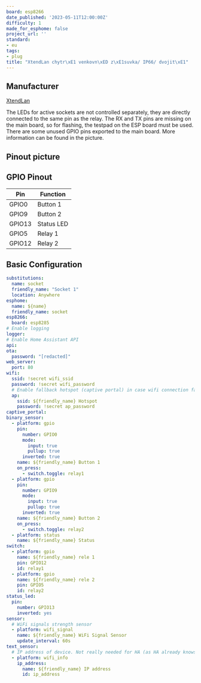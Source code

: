 ```yaml
---
board: esp8266
date_published: '2023-05-11T12:00:00Z'
difficulty: 1
made_for_esphome: false
project_url: ''
standard:
- eu
tags:
- plug
title: "XtendLan chytr\xE1 venkovn\xED z\xE1suvka/ IP66/ dvojit\xE1"
---
```


## Manufacturer

[XtendLan](https://www.xtendlan.cz/)

The LEDs for active sockets are not controlled separately, they are directly connected to the same pin as the relay.
The RX and TX pins are missing on the main board, so for flashing, the testpad on the ESP board must be used.
There are some unused GPIO pins exported to the main board. More information can be found in the picture.

## Pinout picture

## GPIO Pinout

| Pin    | Function            |
| ------ | ------------------- |
| GPIO0  | Button 1            |
| GPIO9  | Button 2            |
| GPIO13 | Status LED          |
| GPIO5  | Relay 1             |
| GPIO12 | Relay 2             |

## Basic Configuration

```yaml
substitutions:
  name: socket
  friendly_name: "Socket 1"
  location: Anywhere
esphome:
  name: ${name}
  friendly_name: socket
esp8266:
  board: esp8285
# Enable logging
logger:
# Enable Home Assistant API
api:
ota:
  password: "[redacted]"
web_server:
  port: 80
wifi:
  ssid: !secret wifi_ssid
  password: !secret wifi_password
  # Enable fallback hotspot (captive portal) in case wifi connection fails
  ap:
    ssid: ${friendly_name} Hotspot
    password: !secret ap_password
captive_portal:
binary_sensor:
  - platform: gpio
    pin:
      number: GPIO0
      mode:
        input: true
        pullup: true
      inverted: true
    name: ${friendly_name} Button 1
    on_press:
      - switch.toggle: relay1
  - platform: gpio
    pin:
      number: GPIO9
      mode:
        input: true
        pullup: true
      inverted: true
    name: ${friendly_name} Button 2
    on_press:
      - switch.toggle: relay2
  - platform: status
    name: ${friendly_name} Status
switch:
  - platform: gpio
    name: ${friendly_name} rele 1
    pin: GPIO12
    id: relay1
  - platform: gpio
    name: ${friendly_name} rele 2
    pin: GPIO5
    id: relay2
status_led:
  pin:
    number: GPIO13
    inverted: yes
sensor:
  # WiFi signals strength sensor
  - platform: wifi_signal
    name: ${friendly_name} WiFi Signal Sensor
    update_interval: 60s
text_sensor:
  # IP address of device. Not really needed for HA (as HA already knows it), but for showing on the display during startup. The startup screen will leave on if no instance connects to the API.
  - platform: wifi_info
    ip_address:
      name: ${friendly_name} IP address
      id: ip_address
```